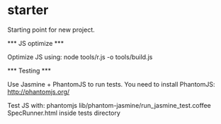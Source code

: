 starter
=======

Starting point for new project.

*** JS optimize ***

Optimize JS using: node tools/r.js -o tools/build.js


*** Testing ***

Use Jasmine + PhantomJS to run tests.
You need to install PhantomJS: http://phantomjs.org/

Test JS with: phantomjs lib/phantom-jasmine/run_jasmine_test.coffee SpecRunner.html inside tests directory
